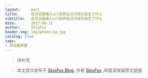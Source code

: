 ```yaml
---
layout:     post
title:      在浏览器输入url到网站访问成功发生了什么
subtitle:   在浏览器输入url到网站访问成功发生了什么
date:       2017-08-11
author:     SkioFox
header-img: img/phome-bg.jpg
catalog: true
tags:
- 浏览器原理
---
```


>待补充


> 本文首次发布于 [SkioFox Blog](http://blog.skiofox.top), 作者 [SkioFox](https://github.com/LoverFancy/) ,转载请保留原文链接.